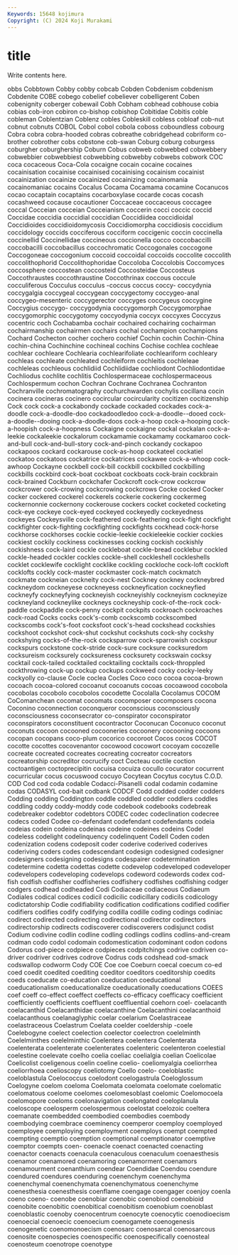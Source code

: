 ```yaml
---
Keywords: 15648 kojimura
Copyright: (C) 2024 Koji Murakami
---
```


# title

Write contents here.



obbs
Cobbtown Cobby cobby cobcab Cobden Cobdenism cobdenism Cobdenite COBE cobego
cobelief cobeliever cobelligerent Coben cobenignity coberger cobewail Cobh Cobham cobhead
cobhouse cobia cobias cob-iron cobiron co-bishop cobishop Cobitidae Cobitis coble
cobleman Coblentzian Coblenz cobles Cobleskill cobless cobloaf cob-nut cobnut cobnuts
COBOL Cobol cobol cobola coboss coboundless cobourg Cobra cobra cobra-hooded
cobras cobreathe cobridgehead cobriform co-brother cobrother cobs cobstone cob-swan Coburg
coburg coburgess coburgher coburghership Coburn Cobus cobweb cobwebbed cobwebbery cobwebbier
cobwebbiest cobwebbing cobwebby cobwebs cobwork COC coca cocaceous Coca-Cola cocaigne
cocain cocaine cocaines cocainisation cocainise cocainised cocainising cocainism cocainist cocainization
cocainize cocainized cocainizing cocainomania cocainomaniac cocains Cocalus Cocama Cocamama cocamine
Cocanucos cocao cocaptain cocaptains cocarboxylase cocarde cocas cocash cocashweed cocause
cocautioner Coccaceae coccaceous coccagee coccal Cocceian cocceian Cocceianism coccerin cocci
coccic coccid Coccidae coccidia coccidial coccidian Coccidiidea coccidioidal Coccidioides coccidioidomycosis
Coccidiomorpha coccidiosis coccidium coccidology coccids cocciferous cocciform coccigenic coccin coccinella
coccinellid Coccinellidae coccineous coccionella cocco coccobaccilli coccobacilli coccobacillus coccochromatic Coccogonales
coccogone Coccogoneae coccogonium coccoid coccoidal coccoids coccolite coccolith coccolithophorid Coccolithophoridae
Coccoloba Coccolobis Coccomyces coccosphere coccostean coccosteid Coccosteidae Coccosteus Coccothraustes coccothraustine
Coccothrinax coccous coccule cocculiferous Cocculus cocculus -coccus coccus coccy- coccydynia
coccygalgia coccygeal coccygean coccygectomy coccygeo-anal coccygeo-mesenteric coccygerector coccyges coccygeus coccygine
Coccygius coccygo- coccygodynia coccygomorph Coccygomorphae coccygomorphic coccygotomy coccyodynia coccyx coccyxes
Coccyzus cocentric coch Cochabamba cochair cochaired cochairing cochairman cochairmanship cochairmen
cochairs cochal cochampion cochampions Cochard Cochecton cocher cochero cochief Cochin
cochin Cochin-China cochin-china Cochinchine cochineal cochins Cochise cochlea cochleae cochlear
cochleare Cochlearia cochlearifoliate cochleariform cochleary cochleas cochleate cochleated cochleiform cochleitis
cochleleae cochleleas cochleous cochlidiid Cochlidiidae cochliodont Cochliodontidae Cochliodus cochlite cochlitis
Cochlospermaceae cochlospermaceous Cochlospermum cochon Cochran Cochrane Cochranea Cochranton Cochranville cochromatography
cochurchwarden cochylis cocillana cocin cocinera cocineras cocinero cocircular cocircularity cocitizen
cocitizenship Cock cock cock-a cockabondy cockade cockaded cockades cock-a-doodle cock-a-doodle-doo
cockadoodledoo cock-a-doodle--dooed cock-a-doodle--dooing cock-a-doodle-doos cock-a-hoop cock-a-hooping cock-a-hoopish cock-a-hoopness Cockaigne cockaigne
cockal cockalan cock-a-leekie cockaleekie cockalorum cockamamie cockamamy cockamaroo cock-and-bull cock-and-bull-story
cock-and-pinch cockandy cockapoo cockapoos cockard cockarouse cock-as-hoop cockateel cockatiel cockatoo
cockatoos cockatrice cockatrices cockawee cock-a-whoop cock-awhoop Cockayne cockbell cock-bill cockbill
cockbilled cockbilling cockbills cockbird cock-boat cockboat cockboats cock-brain cockbrain cock-brained
Cockburn cockchafer Cockcroft cock-crow cockcrow cockcrower cock-crowing cockcrowing cockcrows Cocke
cocked Cocker cocker cockered cockerel cockerels cockerie cockering cockermeg cockernonnie
cockernony cockerouse cockers cocket cocketed cocketing cock-eye cockeye cock-eyed cockeyed
cockeyedly cockeyedness cockeyes Cockeysville cock-feathered cock-feathering cock-fight cockfight cockfighter cock-fighting
cockfighting cockfights cockhead cock-horse cockhorse cockhorses cockie cockie-leekie cockieleekie cockier
cockies cockiest cockily cockiness cockinesses cocking cockish cockishly cockishness cock-laird
cockle cockleboat cockle-bread cocklebur cockled cockle-headed cockler cockles cockle-shell cockleshell
cockleshells cocklet cocklewife cocklight cocklike cockling cockloche cock-loft cockloft cocklofts
cockly cock-master cockmaster cock-match cockmatch cockmate cockneian cockneity cock-nest Cockney
cockney cockneybred cockneydom cockneyese cockneyess cockneyfication cockneyfied cockneyfy cockneyfying cockneyish
cockneyishly cockneyism cockneyize cockneyland cockneylike cockneys cockneyship cock-of-the-rock cock-paddle cockpaddle
cock-penny cockpit cockpits cockroach cockroaches cock-road Cocks cocks cock's-comb cockscomb
cockscombed cockscombs cock's-foot cocksfoot cock's-head cockshead cockshies cockshoot cockshot cock-shut
cockshut cockshuts cock-shy cockshy cockshying cocks-of-the-rock cocksparrow cock-sparrowish cockspur cockspurs
cockstone cock-stride cock-sure cocksure cocksuredom cocksureism cocksurely cocksureness cocksurety cockswain
cocksy cocktail cock-tailed cocktailed cocktailing cocktails cock-throppled cockthrowing cock-up cockup
cockups cockweed cocky cocky-leeky cockyolly co-clause Cocle coclea Cocles Coco
coco cocoa cocoa-brown cocoach cocoa-colored cocoanut cocoanuts cocoas cocoawood cocobola
cocobolas cocobolo cocobolos cocodette Cocolalla Cocolamus COCOM CoComanchean cocomat cocomats
cocomposer cocomposers cocona Coconino coconnection coconqueror coconscious coconsciously coconsciousness coconsecrator
co-conspirator coconspirator coconspirators coconstituent cocontractor Coconucan Coconuco coconut coconuts cocoon
cocooned cocooneries cocoonery cocooning cocoons cocopan cocopans coco-plum cocorico cocoroot
Cocos cocos COCOT cocotte cocottes cocovenantor cocowood cocowort cocoyam cocozelle
cocreate cocreated cocreates cocreating cocreator cocreators cocreatorship cocreditor cocrucify coct
Cocteau coctile coction coctoantigen coctoprecipitin cocuisa cocuiza cocullo cocurator cocurrent
cocurricular cocus cocuswood cocuyo Cocytean Cocytus cocytus C.O.D. COD Cod
cod coda codable Codacci-Pisanelli codal codamin codamine codas CODASYL cod-bait
codbank CODCF Codd codded codder codders Codding codding Coddington coddle
coddled coddler coddlers coddles coddling coddy coddy-moddy code codebook codebooks
codebreak codebreaker codebtor codebtors CODEC codec codeclination codecree codecs coded
Codee co-defendant codefendant codefendants codeia codeias codein codeina codeinas codeine
codeines codeins Codel codeless codelight codelinquency codelinquent Codell Coden coden
codenization codens codeposit coder coderive coderived coderives coderiving coders codes
codescendant codesign codesigned codesigner codesigners codesigning codesigns codespairer codetermination codetermine
codetta codettas codette codevelop codeveloped codeveloper codevelopers codeveloping codevelops codeword
codewords codex cod-fish codfish codfisher codfisheries codfishery codfishes codfishing codger
codgers codhead codheaded Codi Codiaceae codiaceous Codiaeum Codiales codical codices
codicil codicilic codicillary codicils codicology codictatorship Codie codifiability codification codifications
codified codifier codifiers codifies codify codifying codilla codille coding codings
codiniac codirect codirected codirecting codirectional codirector codirectors codirectorship codirects codiscoverer
codiscoverers codisjunct codist Codium codivine codlin codline codling codlings codlins
codlins-and-cream codman codo codol codomain codomestication codominant codon codons Codorus
cod-piece codpiece codpieces codpitchings codrive codriven co-driver codriver codrives codrove
Codrus cods codshead cod-smack codswallop codworm Cody COE Coe coe
Coeburn coecal coecum co-ed coed coedit coedited coediting coeditor coeditors
coeditorship coedits coeds coeducate co-education coeducation coeducational coeducationalism coeducationalize coeducationally
coeducations COEES coef coeff co-effect coeffect coeffects co-efficacy coefficacy coefficient
coefficiently coefficients coeffluent coeffluential coehorn coel- coelacanth coelacanthid Coelacanthidae coelacanthine
Coelacanthini coelacanthoid coelacanthous coelanaglyphic coelar coelarium Coelastraceae coelastraceous Coelastrum Coelata
coelder coeldership -coele Coelebogyne coelect coelection coelector coelectron coelelminth Coelelminthes
coelelminthic Coelentera coelentera Coelenterata coelenterata coelenterate coelenterates coelenteric coelenteron coelestial
coelestine coelevate coelho coelia coeliac coelialgia coelian Coelicolae Coelicolist coeligenous
coelin coeline coelio- coeliomyalgia coeliorrhea coeliorrhoea coelioscopy coeliotomy Coello coelo-
coeloblastic coeloblastula Coelococcus coelodont coelogastrula Coeloglossum Coelogyne coelom coeloma Coelomata
coelomata coelomate coelomatic coelomatous coelome coelomes coelomesoblast coelomic Coelomocoela coelomopore
coeloms coelonavigation coelongated coeloplanula coeloscope coelosperm coelospermous coelostat coelozoic coeltera
coemanate coembedded coembodied coembodies coembody coembodying coembrace coeminency coemperor coemploy
coemployed coemployee coemploying coemployment coemploys coempt coempted coempting coemptio coemption
coemptional coemptionator coemptive coemptor coempts coen- coenacle coenact coenacted coenacting
coenactor coenacts coenacula coenaculous coenaculum coenaesthesis coenamor coenamored coenamoring coenamorment
coenamors coenamourment coenanthium coendear Coendidae Coendou coendure coendured coendures coenduring
coenenchym coenenchyma coenenchymal coenenchymata coenenchymatous coenenchyme coenesthesia coenesthesis coenflame coengage
coengager coenjoy coenla coeno coeno- coenobe coenobiar coenobic coenobiod coenobioid
coenobite coenobitic coenobitical coenobitism coenobium coenoblast coenoblastic coenoby coenocentrum coenocyte
coenocytic coenodioecism coenoecial coenoecic coenoecium coenogamete coenogenesis coenogenetic coenomonoecism coenosarc
coenosarcal coenosarcous coenosite coenospecies coenospecific coenospecifically coenosteal coenosteum coenotrope coenotype
